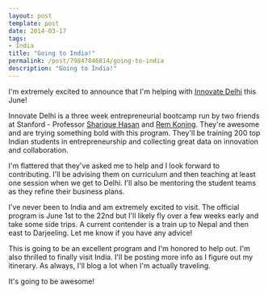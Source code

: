 ```yaml
---
layout: post
template: post
date: 2014-03-17
tags:
- India
title: "Going to India!"
permalink: /post/79847846814/going-to-india
description: "Going to India!"
---
```

I'm extremely excited to announce that I'm helping with [Innovate Delhi](http://www.innovatedelhi.com/) this June!

Innovate Delhi is a three week entrepreneurial bootcamp run by two friends at Stanford - Professor [Sharique Hasan](https://twitter.com/shariqueorg) and [Rem Koning](https://twitter.com/orgRem). They're awesome and are trying something bold with this program. They'll be training 200 top Indian students in entrepreneurship and collecting great data on innovation and collaboration.

I'm flattered that they've asked me to help and I look forward to contributing. I'll be advising them on curriculum and then teaching at least one session when we get to Delhi. I'll also be mentoring the student teams as they refine their business plans.

I've never been to India and am extremely excited to visit. The official program is June 1st to the 22nd but I'll likely fly over a few weeks early and take some side trips. A current contender is a train up to Nepal and then east to Darjeeling. Let me know if you have any advice!

This is going to be an excellent program and I'm honored to help out. I'm also thrilled to finally visit India. I'll be posting more info as I figure out my itinerary. As always, I'll blog a lot when I'm actually traveling.

It's going to be awesome!